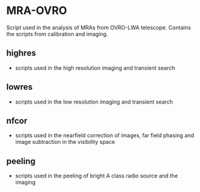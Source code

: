 # MRA-OVRO
Script used in the analysis of MRAs from OVRO-LWA telescope. Contains the scripts from calibration and imaging.

## highres
- scripts used in the high resolution imaging and transient search
## lowres
- scripts used in the low resolution imaging and transient search
## nfcor
- scripts used in the nearfield correction of images, far field phasing and  image subtraction in the visibility space
## peeling
- scripts used in the peeling of bright A class radio source and the imaging

